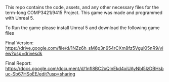 This repo contains the code, assets, and any other necessary files for the term-long COMP3421/9415 Project.
This game was made and programmed with Unreal 5.

To Run the game please install Unreal 5 and download the following game files

Final Version: https://drive.google.com/file/d/1NZz6h_sM6p3n654rCXm8fz5VguKl5nR9/view?usp=drivesdk

Final Report: https://docs.google.com/document/d/1nfl8BC2xQlnEkd4xiUAyNbI5lzDBHsbuc-Sb67HSoEE/edit?usp=sharing
